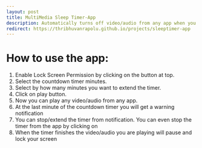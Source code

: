 ```yaml
---
layout: post
title: MultiMedia Sleep Timer-App
description: Automatically turns off video/audio from any app when you are asleep
redirect: https://thribhuvanrapolu.github.io/projects/sleeptimer-app
---
```



# How to use the app:
1. Enable Lock Screen Permission by clicking on the button at top.
2. Select the countdown timer minutes.
3. Select by how many minutes you want to extend the timer.
4. Click on play button.
5. Now you can play any video/audio from any app.
6. At the last minute of the countdown timer you will get a warning notification
7. You can stop/extend the timer from notification. You can even stop the timer from the app by clicking on 
8. When the timer finishes the video/audio you are playing will pause and lock your screen